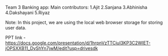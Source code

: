 Team 3 Banking app:
Main contributors:
1.Ajit 
2.Sanjana
3.Abhinisha
4.Dakshayani
5.Riyaz

Note:
In this project, we are using the local web browser storage for storing user data.

PPT link -https://docs.google.com/presentation/d/1hrpnVzTTCiuI3KP3C2WlET-jOPSXXB11_DvShYn7jwM/edit?usp=drivesdk

